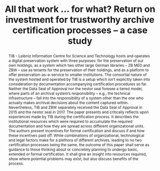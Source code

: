 ---
abstract: 'TIB – Leibniz Information Centre for Science and Technology hosts and operates
  a digital preservation system with three purposes: for the preservation of our own
  holdings, as a system which two other large German libraries – ZB MED and ZBW –
  use as tenants for the preservation of their holdings, and as a platform to offer
  preservation-as-a-service to smaller institutions. The consortial nature of the
  system hosted and operated by TIB is a setup which isn’t explicitly taken into consideration
  by documentation accompanying certification procedures so far. Neither the Data
  Seal of Approval nor the nestor seal foresee a tiered model, where parts of an archival
  system’s responsibility – e.g., the technical infrastructure – fall into the responsibility
  of a system other than the one who actually makes archival decisions about the content
  captured within. Nevertheless, TIB and ZBW separately received the Data Seal of
  Approval in 2015 and the nestor seal in 2017.

  The paper presents and critically reflects upon experiences made by TIB during the
  certification process. It describes the institutional resources which were required
  to accumulate the required documentation and how they are spread across different
  organizational units. The authors present incentives for formal certification and
  discuss if and how these incentives paid off.

  While combinations of organizational, technological and legal factors make for a
  plethora of different archives, leading to no two certification processes being
  the same, the outcome of this paper shall serve as guidance to those thinking about
  or concretely planning to undergo basic, extended or formal certification. It shall
  give an insight into resources required, show where potential problems may exist,
  but also discuss benefits of the process.'
creators:
- Lindlar , Michelle
- Schwab, Franziska
date: null
document_url: https://services.phaidra.univie.ac.at/api/object/o:922206/download
grand_parent: iPRES
institutions: []
keywords:
- boston
landing_page_url: https://phaidra.univie.ac.at/o:922206
language: eng
layout: publication
license: CC BY 4.0 International
notes_url: null
parent: iPRES 2018
publication_type: paper
size: 297322
slides_url: null
source_name: iPRES
title: All that work … for what? Return on investment for trustworthy archive certification
  processes – a case study
year: 2018
---